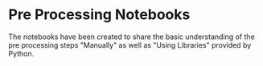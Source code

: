 # Pre Processing Notebooks
The notebooks have been created to share the basic understanding of the pre processing steps "Manually" as well as "Using Libraries" provided by Python.
